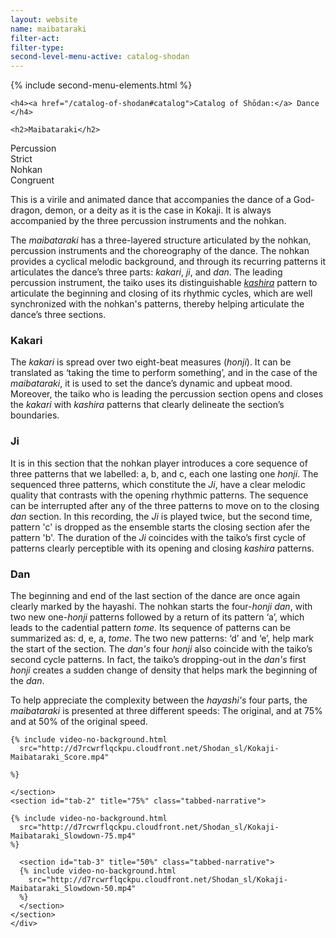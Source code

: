 ```yaml
---
layout: website
name: maibataraki
filter-act:
filter-type:
second-level-menu-active: catalog-shodan
---
```


{% include second-menu-elements.html %}

<main class="page-content">
  <div class="text-container">

    <h4><a href="/catalog-of-shodan#catalog">Catalog of Shōdan:</a> Dance </h4>

    <h2>Maibataraki</h2>

  <div class="introductory-table">
    <div class="introductory-table__element">
      <div class="introductory-table__term">Percussion</div>
      <div class="introductory-table__definition">Strict</div>
    </div>
    <div class="introductory-table__element">
      <div class="introductory-table__term">Nohkan</div>
      <div class="introductory-table__definition">Congruent</div>
    </div>
  </div>

  <p>This is a virile and animated dance that accompanies the dance of a God-dragon, demon, or a deity as it is the case in Kokaji. It is always accompanied by the three percussion instruments and the nohkan.</p>

  <p>The <em>maibataraki</em> has a three-layered structure articulated by the nohkan, percussion instruments and the choreography of the dance.
  The nohkan provides a cyclical melodic background, and through its recurring patterns it articulates the dance’s three parts: <em>kakari</em>, <em>ji</em>, and <em>dan</em>. The leading percussion instrument, the taiko uses its distinguishable <a href="/music/taiko/#Kashira" target="_blank"><em>kashira</em></a> pattern to articulate the beginning and closing of its rhythmic cycles, which are well synchronized with the nohkan's patterns, thereby helping articulate the dance’s three sections.</p>

  <h3>Kakari</h3>
  <p>The <em>kakari</em> is spread over two eight-beat measures (<em>honji</em>). It can be translated as ‘taking the time to perform something’, and in the case of the <em>maibataraki</em>, it is used to set the dance’s dynamic and upbeat mood.
  Moreover, the taiko who is leading the percussion section opens and closes the <em>kakari</em> with <em>kashira</em> patterns that clearly delineate the section’s boundaries.</p>

  <h3>Ji</h3>
  <p>It is in this section that the nohkan player introduces a core sequence of three patterns that we labelled: a, b, and c, each one lasting one <em>honji</em>. The sequenced three patterns, which constitute the <em>Ji</em>, have a clear melodic quality that contrasts with the opening rhythmic patterns. The sequence can be interrupted after any of the three patterns to move on to the closing <em>dan</em> section. In this recording, the <em>Ji</em> is played twice, but the second time, pattern 'c' is dropped as the ensemble starts the closing section afer the pattern 'b'. The duration of the <em>Ji</em>  coincides with the taiko’s first cycle of patterns clearly perceptible with its opening and closing <em>kashira</em> patterns.</p>

  <h3>Dan</h3>
  <p>The beginning and end of the last section of the dance are once again clearly marked by the hayashi. The nohkan starts the four-<em>honji</em> <em>dan</em>, with two new one-<em>honji</em> patterns followed by a return of its pattern ‘a’, which leads to the cadential pattern <em>tome</em>. Its sequence of patterns can be summarized as: d, e, a, <em>tome</em>. The two new patterns: ‘d’ and ‘e’, help mark the start of the section.
  The <em>dan's</em> four <em>honji</em> also coincide with the taiko’s second cycle patterns. In fact, the taiko’s dropping-out in the <em>dan's</em> first <em>honji</em> creates a sudden change of density that helps mark the beginning of the <em>dan</em>.</p>

  <p>To help appreciate the complexity between the <em>hayashi's</em> four parts, the <em>maibataraki</em> is presented at three different speeds: The original, and at 75% and at 50% of the original speed.
</p>

<div class="tabs-container">
  <div class="tabs-container__links">
    <div class="wrapper">
      <div id="tabs"></div>
    </div>
  </div>
  <div class="tabs-container__content">
    <div class="wrapper">
    <section id="tab-1" title="Origianl speed" class="tabbed-narrative">

    {% include video-no-background.html
      src="http://d7rcwrflqckpu.cloudfront.net/Shodan_sl/Kokaji-Maibataraki_Score.mp4"

    %}

    </section>
    <section id="tab-2" title="75%" class="tabbed-narrative">

    {% include video-no-background.html
      src="http://d7rcwrflqckpu.cloudfront.net/Shodan_sl/Kokaji-Maibataraki_Slowdown-75.mp4"
    %}

      <section id="tab-3" title="50%" class="tabbed-narrative">
      {% include video-no-background.html
        src="http://d7rcwrflqckpu.cloudfront.net/Shodan_sl/Kokaji-Maibataraki_Slowdown-50.mp4"
      %}
      </section>
    </section>
    </div>
  </div>
</div>

</div>
</main>
